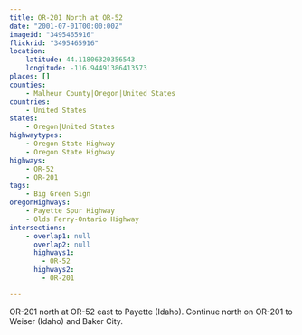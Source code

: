```yaml
---
title: OR-201 North at OR-52
date: "2001-07-01T00:00:00Z"
imageid: "3495465916"
flickrid: "3495465916"
location:
    latitude: 44.11806320356543
    longitude: -116.94491386413573
places: []
counties:
    - Malheur County|Oregon|United States
countries:
    - United States
states:
    - Oregon|United States
highwaytypes:
    - Oregon State Highway
    - Oregon State Highway
highways:
    - OR-52
    - OR-201
tags:
    - Big Green Sign
oregonHighways:
    - Payette Spur Highway
    - Olds Ferry-Ontario Highway
intersections:
    - overlap1: null
      overlap2: null
      highways1:
        - OR-52
      highways2:
        - OR-201

---
```

OR-201 north at OR-52 east to Payette (Idaho).  Continue north on OR-201 to Weiser (Idaho) and Baker City.